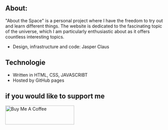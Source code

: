 ## About: 
"About the Space" is a personal project where I have the freedom to try out and learn different things. The website is dedicated to the fascinating topic of the universe, which I am particularly enthusiastic about as it offers countless interesting topics.

- Design, infrastructure and code: Jasper Claus


## Technologie

- Written in HTML, CSS, JAVASCRIBT
- Hosted by GitHub pages


## if you would like to support me
<a href="https://www.buymeacoffee.com/jasperclau1" target="_blank"><img src="https://cdn.buymeacoffee.com/buttons/v2/arial-red.png" alt="Buy Me A Coffee" style="height: 60px !important;width: 217px !important;" ></a>
  

